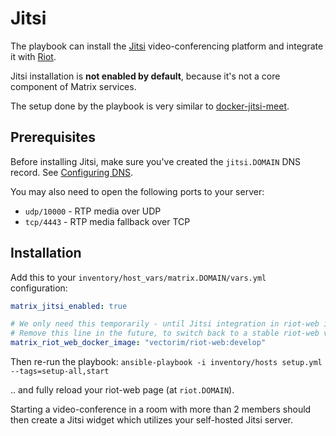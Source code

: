 # Jitsi

The playbook can install the [Jitsi](https://jitsi.org/) video-conferencing platform and integrate it with [Riot](configuring-playbook-riot-web.md).

Jitsi installation is **not enabled by default**, because it's not a core component of Matrix services.

The setup done by the playbook is very similar to [docker-jitsi-meet](https://github.com/jitsi/docker-jitsi-meet).


## Prerequisites

Before installing Jitsi, make sure you've created the `jitsi.DOMAIN` DNS record. See [Configuring DNS](configuring-dns.md).

You may also need to open the following ports to your server:

- `udp/10000` - RTP media over UDP
- `tcp/4443` - RTP media fallback over TCP


## Installation

Add this to your `inventory/host_vars/matrix.DOMAIN/vars.yml` configuration:

```yaml
matrix_jitsi_enabled: true

# We only need this temporarily - until Jitsi integration in riot-web is finalized.
# Remove this line in the future, to switch back to a stable riot-web version.
matrix_riot_web_docker_image: "vectorim/riot-web:develop"
```

Then re-run the playbook: `ansible-playbook -i inventory/hosts setup.yml --tags=setup-all,start`

.. and fully reload your riot-web page (at `riot.DOMAIN`).

Starting a video-conference in a room with more than 2 members should then create a Jitsi widget which utilizes your self-hosted Jitsi server.
